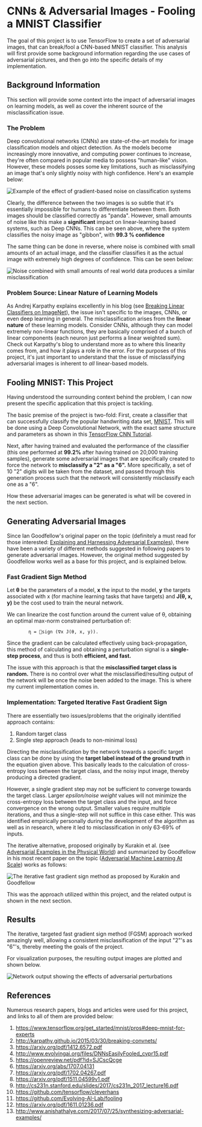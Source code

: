 # CNNs & Adversarial Images - Fooling a MNIST Classifier

The goal of this project is to use TensorFlow to create a set of adversarial images, that can break/fool a CNN-based MNIST classifier. This analysis will first provide some background information regarding the use cases of adversarial pictures, and then go into the specific details of my implementation.

## Background Information

This section will provide some context into the impact of adversarial images on learning models, as well as cover the inherent source of the misclassification issue.

### The Problem


Deep convolutional networks (CNNs) are state-of-the-art models for image classification models and object detection. As the models become increasingly more innovative, and computing power continues to increase, they're often compared in popular media to possess "human-like" vision. However, these models posses some key limitations, such as misclassifying an image that's only slightly noisy with high confidence. Here's an example below:

![Example of the effect of gradient-based noise on classification systems](http://karpathy.github.io/assets/break/breakconv.png)

Clearly, the difference between the two images is so subtle that it's essentially impossible for humans to differentiate between them. Both images should be classified correctly as "panda". However, small amounts of noise like this make a **significant** impact on linear-learning based systems, such as Deep CNNs. This can be seen above, where the system classifies the noisy image as "gibbon", with **99.3 % confidence**

The same thing can be done in reverse, where noise is combined with small amounts of an actual image, and the classifier classifies it as the actual image with extremely high degrees of confidence. This can be seen below:

![Noise combined with small amounts of real world data produces a similar misclassification](http://karpathy.github.io/assets/break/break1.jpeg)

### Problem Source: Linear Nature of Learning Models

As Andrej Karpathy explains excellently in his blog (see [Breaking Linear Classifiers on ImageNet](http://karpathy.github.io/2015/03/30/breaking-convnets/)), the issue isn't specific to the images, CNNs, or even deep learning in general. The misclassification arises from the **linear nature** of these learning models. Consider CNNs, although they can model extremely non-linear functions, they are basically comprised of a bunch of linear components (each neuron just performs a linear weighted sum). Check out Karpathy's blog to understand more as to where this linearity comes from, and how it plays a role in the error. For the purposes of this project, it's just important to understand that the issue of misclassifying adversarial images is inherent to *all* linear-based models.

## Fooling MNIST: This Project

Having understood the surrounding context behind the problem, I can now present the specific application that this project is tackling. 

The basic premise of the project is two-fold: First, create a classifier that can successfully classify the popular handwriting data set, [MNIST](http://yann.lecun.com/exdb/mnist/). This will be done using a Deep Convolutional Network, with the exact same structure and parameters as shown in this [TensorFlow CNN Tutorial](https://www.tensorflow.org/get_started/mnist/pros#deep-mnist-for-experts). 

Next, after having trained and evaluated the performance of the classifier (this one performed at **99.2%** after having trained on 20,000 training samples), generate some adversarial images that are specifically created to force the network to **misclassify a "2" as a "6".** More specifically, a set of 10 "2" digits will be taken from the dataset, and passed through this generation process such that the network will consistently misclassify each one as a "6". 

How these adversarial images can be generated is what will be covered in the next section.

## Generating Adversarial Images

Since Ian Goodfellow's original paper on the topic (definitely a must read for those interested: [Explaining and Harnessing Adversarial Examples](https://arxiv.org/pdf/1412.6572.pdf)), there have been a variety of different methods suggested in following papers to generate adversarial images. However, the original method suggested by Goodfellow works well as a base for this project, and is explained below.

### Fast Gradient Sign Method

Let **θ** be the parameters of a model, **x** the input to the model, **y** the targets associated with x (for machine learning tasks that have targets) and **J(θ, x, y)** be the cost used to train the neural network.

We can linearize the cost function around the current value of θ, obtaining an optimal max-norm constrained perturbation of:

			η = sign (∇x J(θ, x, y)).

Since the gradient can be calculated effectively using back-propagation, this method of calculating and obtaining a perturbation signal is a **single-step process**, and thus is both **efficient, and fast.**

The issue with this approach is that the **misclassified target class is random.** There is no control over what the misclassified/resulting output of the network will be once the noise been added to the image. This is where my current implementation comes in.

### Implementation: Targeted Iterative Fast Gradient Sign

There are essentially two issues/problems that the originally identified approach contains:

 1. Random target class
 2. Single step approach (leads to non-minimal loss)

Directing the misclassification by the network towards a specific target class can be done by using the **target label instead of the ground truth** in the equation given above. This basically leads to the calculation of cross-entropy loss between the target class, and the noisy input image, thereby producing a directed gradient.

However, a single gradient step may not be sufficient to converge towards the target class. Larger *epsilon/noise weight* values will not minimize the cross-entropy loss between the target class and the input, and force convergence on the wrong output. Smaller values require multiple iterations, and thus a single-step will not suffice in this case either. This was identified empirically personally during the development of the algorithm as well as in research, where it led to misclassification in only 63-69% of inputs.

The iterative alternative, proposed originally by Kurakin et al. (see [Adversarial Examples in the Physical World](https://arxiv.org/pdf/1607.02533.pdf)) and summarized by Goodfellow in his most recent paper on the topic ([Adversarial Machine Learning At Scale](https://arxiv.org/pdf/1611.01236.pdf)) works as follows:

![The iterative fast gradient sign method as proposed by Kurakin and Goodfellow](https://lh3.googleusercontent.com/-Jn90kNBBbC4/WdG5udtcXYI/AAAAAAAAY0w/tYahAVGN_-cSq9F28ZfDj-q8WG0_JqfXACLcBGAs/s0/Screen+Shot+2017-10-01+at+11.58.56+PM.png "Screen Shot 2017-10-01 at 11.58.56 PM.png")

This was the approach utilized within this project, and the related output is shown in the next section.

## Results

The iterative, targeted fast gradient sign method (FGSM) approach worked amazingly well, allowing a consistent misclassification of the input "2"'s as "6"'s, thereby meeting the goals of the project.

For visualization purposes, the resulting output images are plotted and shown below.

![Network output showing the effects of adversarial perturbations](https://lh3.googleusercontent.com/-SAdMnhO7Hp4/WdG8L7zUK4I/AAAAAAAAY1M/7AAt8bSMZwErqO062k4IQnOGm6sCbUpOwCLcBGAs/s0/output.png "output.png")

## References

Numerous research papers, blogs and articles were used for this project, and links to all of them are provided below:

 1. https://www.tensorflow.org/get_started/mnist/pros#deep-mnist-for-experts
 2. http://karpathy.github.io/2015/03/30/breaking-convnets/
 3. https://arxiv.org/pdf/1412.6572.pdf
 4. http://www.evolvingai.org/files/DNNsEasilyFooled_cvpr15.pdf
 5. https://openreview.net/pdf?id=SJCscQcge
 6. https://arxiv.org/abs/1707.04131
 7. https://arxiv.org/pdf/1702.04267.pdf
 8. https://arxiv.org/pdf/1511.04599v1.pdf
 9. http://cs231n.stanford.edu/slides/2017/cs231n_2017_lecture16.pdf
 10. https://github.com/tensorflow/cleverhans
 11. https://github.com/Evolving-AI-Lab/fooling
 12. https://arxiv.org/pdf/1611.01236.pdf
 13. http://www.anishathalye.com/2017/07/25/synthesizing-adversarial-examples/